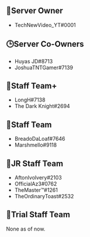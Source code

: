 ## 👑Server Owner

-   TechNewVideo_YT#0001

## 🕒Server Co-Owners

-   Huyas JD#8713
-   JoshuaTNTGamer#7139

## 🤍Staff Team+

-   LongH#7138
-   The Dark Knight#2694

## 💙Staff Team

-   BreadoDaLoaf#7646
-   Marshmello#9118

## 💠JR Staff Team

-   AftonIvolvery#2103
-   OfficialAz3#0762
-   TheMaster™#1261
-   TheOrdinaryToast#2532

## 💚Trial Staff Team

None as of now.

